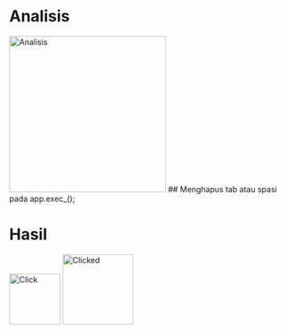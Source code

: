 # Analisis
<img width="282" alt="Analisis" src="https://user-images.githubusercontent.com/72426221/120763664-a5caa780-c541-11eb-8e6a-e8dee74b251e.png">
## Menghapus tab atau spasi pada app.exec_();

# Hasil
<img width="92" alt="Click" src="https://user-images.githubusercontent.com/72426221/120763726-b549f080-c541-11eb-887f-c3e665042e09.png">
<img width="127" alt="Clicked" src="https://user-images.githubusercontent.com/72426221/120763735-b713b400-c541-11eb-9473-f2a5feebfe1a.png">
